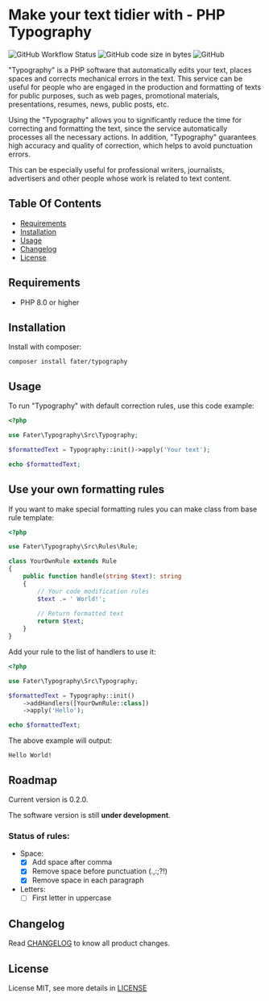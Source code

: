 # Make your text tidier with - PHP Typography

![GitHub Workflow Status](https://img.shields.io/github/actions/workflow/status/fater/typography/run-test.yml)
![GitHub code size in bytes](https://img.shields.io/github/languages/code-size/fater/typography)
![GitHub](https://img.shields.io/github/license/fater/typography)

"Typography" is a PHP software that automatically edits your text, places spaces and corrects mechanical errors in the text. This service can be useful for people who are engaged in the production and formatting of texts for public purposes, such as web pages, promotional materials, presentations, resumes, news, public posts, etc.

Using the "Typography" allows you to significantly reduce the time for correcting and formatting the text, since the service automatically processes all the necessary actions. In addition, "Typography" guarantees high accuracy and quality of correction, which helps to avoid punctuation errors.

This can be especially useful for professional writers, journalists, advertisers and other people whose work is related to text content.

## Table Of Contents

- [Requirements](#requirements)
- [Installation](#installation)
- [Usage](#usage)
- [Changelog](#changelog)
- [License](#license)

## Requirements

- PHP 8.0 or higher

## Installation

Install with composer:

```shell
composer install fater/typography
```

## Usage

To run "Typography" with default correction rules, use this code example:
```php
<?php

use Fater\Typography\Src\Typography;

$formattedText = Typography::init()->apply('Your text');

echo $formattedText;
```

## Use your own formatting rules

If you want to make special formatting rules you can make class from base rule template:
```php
<?php

use Fater\Typography\Src\Rules\Rule;

class YourOwnRule extends Rule
{
    public function handle(string $text): string
    {
        // Your code modification rules
        $text .= ' World!';
        
        // Return formatted text
        return $text;
    }
}
```

Add your rule to the list of handlers to use it:
```php
<?php

use Fater\Typography\Src\Typography;

$formattedText = Typography::init()
    ->addHandlers([YourOwnRule::class])
    ->apply('Hello');

echo $formattedText;
```

The above example will output:
```
Hello World!
```

## Roadmap

Current version is 0.2.0.

The software version is still **under development**.

### Status of rules:

- Space:
  - [x] Add space after comma
  - [x] Remove space before punctuation (.,:;?!)
  - [x] Remove space in each paragraph
- Letters:
  - [ ] First letter in uppercase

## Changelog

Read [CHANGELOG](CHANGELOG.md) to know all product changes.

## License

License MIT, see more details in [LICENSE](LICENSE)
